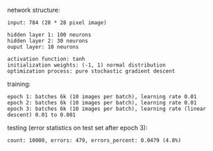 network structure:

```
input: 784 (28 * 28 pixel image)

hidden layer 1: 100 neurons
hidden layer 2: 30 neurons
ouput layer: 10 neurons

activation function: tanh
initialization weights: (-1, 1) normal distribution
optimization process: pure stochastic gradient descent
```

training:

```
epoch 1: batches 6k (10 images per batch), learning rate 0.01
epoch 2: batches 6k (10 images per batch), learning rate 0.01
epoch 3: batches 6k (10 images per batch), learning rate (linear descent) 0.01 to 0.001
```

testing (error statistics on test set after epoch 3):

```
count: 10000, errors: 479, errors_percent: 0.0479 (4.8%)
```